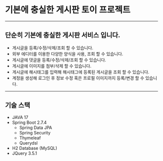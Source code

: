 # 기본에 충실한 게시판 토이 프로젝트

---

## 단순히 기본에 충실한 게시판 서비스 입니다.

- 게시글을 등록/수정/삭제/조회 할 수 있습니다.
- 외부 에디터를 이용한 다양한 양식을 사용, 조회 할 수 있습니다.
- 게시글에 댓글을 등록/수정/삭제/조회 할 수 있습니다.
- 게시글에 이미지를 첨부/삭제 할 수 있습니다.
- 게시글에 해시태그를 입력해 해시태그에 등록된 게시글을 조회 할 수 있습니다.
- 계정을 생성해 로그인 후 정보 수정 혹은 프로필 이미지까지 등록/변경 할 수 있습니다.

---

## 기술 스택

- JAVA 17
- Spring Boot 2.7.4
    - Spring Data JPA
    - Spring Security
    - Thymeleaf
    - Querydsl
- H2 Database (MySQL)
- JQuery 3.5.1

